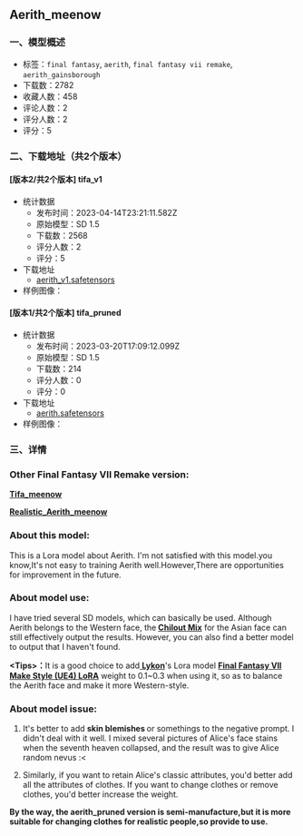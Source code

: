 ## Aerith_meenow
### 一、模型概述

- 标签：`final fantasy`, `aerith`, `final fantasy vii remake`, `aerith_gainsborough`
- 下载数：2782
- 收藏人数：458
- 评论人数：2
- 评分人数：2
- 评分：5

### 二、下载地址（共2个版本）

#### [版本2/共2个版本] tifa_v1

- 统计数据
  - 发布时间：2023-04-14T23:21:11.582Z
  - 原始模型：SD 1.5
  - 下载数：2568
  - 评分人数：2
  - 评分：5
- 下载地址
  - [aerith_v1.safetensors](https://civitai.com/api/download/models/14216)
- 样例图像：
#### [版本1/共2个版本] tifa_pruned

- 统计数据
  - 发布时间：2023-03-20T17:09:12.099Z
  - 原始模型：SD 1.5
  - 下载数：214
  - 评分人数：0
  - 评分：0
- 下载地址
  - [aerith.safetensors](https://civitai.com/api/download/models/14217)
- 样例图像：

### 三、详情
<h3><strong>Other Final Fantasy VII Remake version:</strong></h3><p><a target="_blank" rel="ugc" href="https://civitai.com/models/11367/tifameenow"><strong>Tifa_meenow</strong></a></p><p><a rel="ugc" href="https://civitai.com/models/12671/realisticaerithmeenow"><strong>Realistic_Aerith_meenow</strong></a></p><h3><strong>About this model:</strong></h3><p>This is a Lora model about Aerith. I'm not satisfied with this model.you know,It's not easy to training Aerith well.However,There are opportunities for improvement in the future.</p><h3><strong>About model use:</strong></h3><p>I have tried several SD models, which can basically be used. Although Aerith belongs to the Western face, the<strong> </strong><a target="_blank" rel="ugc" href="https://civitai.com/models/6424/chilloutmix"><strong>Chilout Mix</strong></a> for the Asian face can still effectively output the results. However, you can also find a better model to output that I haven't found.</p><p><strong>&lt;Tips&gt;：</strong>It is a good choice to add<a target="_blank" rel="ugc" href="https://civitai.com/user/Lykon"> <strong>Lykon</strong></a>'s Lora model <a target="_blank" rel="ugc" href="https://civitai.com/models/7228/final-fantasy-vii-remake-style-ue4-lora"><strong>Final Fantasy VII Make Style (UE4) LoRA</strong></a> weight to 0.1~0.3 when using it, so as to balance the Aerith face and make it more Western-style.</p><h3><strong>About model issue:</strong></h3><ol><li><p>It's better to add <strong>skin blemishes </strong>or somethings to the negative prompt. I didn't deal with it well. I mixed several pictures of Alice's face stains when the seventh heaven collapsed, and the result was to give Alice random nevus :&lt;</p></li><li><p>Similarly, if you want to retain Alice's classic attributes, you'd better add all the attributes of clothes. If you want to change clothes or remove clothes, you'd better increase the weight.</p></li></ol><p></p><p><strong>By the way, the aerith_pruned version is semi-manufacture,but it is more suitable for changing clothes for realistic people,so provide to use.</strong></p><p></p>